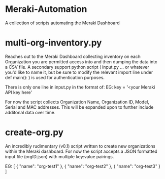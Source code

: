 # Meraki-Automation
A collection of scripts automating the Meraki Dashboard

# multi-org-inventory.py
Reaches out to the Meraki Dashboard collecting inventory on each Organization you are permitted access into and then dumping the data into a CSV file. A secondary support python script ( input.py ... or whatever you'd like to name it, but be sure to modify the relevant import line under def main(): ) is used for authentication purposes. 

There is only one line in input.py in the format of:
EG: key = '<your Meraki API key here'

For now the script collects Organization Name, Organization ID, Model, Serial and MAC addresses. This will be expanded upon to further include additonal data over time.

# create-org.py
An incredibly rudimentary (v0.1) script written to create new organizations within the Meraki dashboard. For now the script accepts a JSON formatted input file (orgID.json) with multiple key:value pairings.

EG:
[
        {
                "name": "org-test1"
        },
        {
                "name": "org-test2"
        },
        {
                "name": "org-test3"
        }
]
